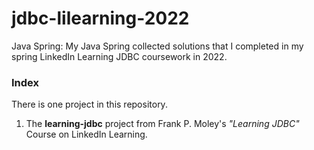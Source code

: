 # jdbc-lilearning-2022
Java Spring: My Java Spring collected solutions that I completed in my spring LinkedIn Learning JDBC coursework in 2022.

### Index
There is one project in this repository. 

1.  The **learning-jdbc** project from Frank P. Moley's *"Learning JDBC"* Course on LinkedIn Learning. 
